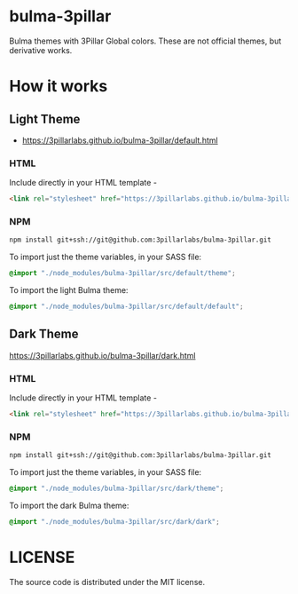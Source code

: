 # bulma-3pillar
Bulma themes with 3Pillar Global colors. These are not official themes, but derivative works.

# How it works

## Light Theme

- https://3pillarlabs.github.io/bulma-3pillar/default.html

### HTML

Include directly in your HTML template -

```html
<link rel="stylesheet" href="https://3pillarlabs.github.io/bulma-3pillar/default/bulma-3pillar.min.css">
```

### NPM

```bash
npm install git+ssh://git@github.com:3pillarlabs/bulma-3pillar.git
```

To import just the theme variables, in your SASS file:

```scss
@import "./node_modules/bulma-3pillar/src/default/theme";
```

To import the light Bulma theme:

```scss
@import "./node_modules/bulma-3pillar/src/default/default";
```

## Dark Theme

https://3pillarlabs.github.io/bulma-3pillar/dark.html

### HTML

Include directly in your HTML template -

```html
<link rel="stylesheet" href="https://3pillarlabs.github.io/bulma-3pillar/dark/bulma-3pillar.min.css">
```

### NPM

```bash
npm install git+ssh://git@github.com:3pillarlabs/bulma-3pillar.git
```

To import just the theme variables, in your SASS file:

```scss
@import "./node_modules/bulma-3pillar/src/dark/theme";
```

To import the dark Bulma theme:

```scss
@import "./node_modules/bulma-3pillar/src/dark/dark";
```

# LICENSE

The source code is distributed under the MIT license.
